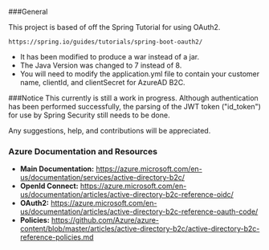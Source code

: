 ###General

This project is based of off the Spring Tutorial for using OAuth2.

    https://spring.io/guides/tutorials/spring-boot-oauth2/

- It has been modified to produce a war instead of a jar.
- The Java Version was changed to 7 instead of 8.
- You will need to modify the application.yml file to contain your customer name,
clientId, and clientSecret for AzureAD B2C.

###Notice
This currently is still a work in progress.
Although authentication has been performed successfully, the parsing of the
JWT token ("id_token") for use by Spring Security still needs to be done.

Any suggestions, help, and contributions will be appreciated.

### Azure Documentation and Resources

- **Main Documentation:** https://azure.microsoft.com/en-us/documentation/services/active-directory-b2c/
- **OpenId Connect:** https://azure.microsoft.com/en-us/documentation/articles/active-directory-b2c-reference-oidc/
- **OAuth2:** https://azure.microsoft.com/en-us/documentation/articles/active-directory-b2c-reference-oauth-code/
- **Policies:** https://github.com/Azure/azure-content/blob/master/articles/active-directory-b2c/active-directory-b2c-reference-policies.md

